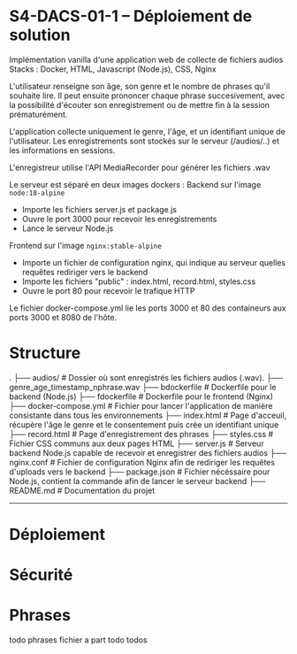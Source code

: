 # S4-DACS-01-1 – Déploiement de solution

Implémentation vanilla d'une application web de collecte de fichiers audios
Stacks : Docker, HTML, Javascript (Node.js), CSS, Nginx

L'utilisateur renseigne son âge, son genre et le nombre de phrases qu'il souhaite lire.
Il peut ensuite prononcer chaque phrase succesivement, avec la possibilité d'écouter son enregistrement ou de mettre fin à la session prématurément.

L'application collecte uniquement le genre, l'âge, et un identifiant unique de l'utilisateur.
Les enregistrements sont stockés sur le serveur (/audios/..) et les informations en sessions.

L'enregistreur utilise l'API MediaRecorder pour générer les fichiers .wav

Le serveur est séparé en deux images dockers :
Backend sur l'image `node:18-alpine`
- Importe les fichiers server.js et package.js
- Ouvre le port 3000 pour recevoir les enregistrements
- Lance le serveur Node.js

Frontend sur l'image `nginx:stable-alpine`
- Importe un fichier de configuration nginx, qui indique au serveur quelles requêtes rediriger vers le backend
- Importe les fichiers "public" : index.html, record.html, styles.css
- Ouvre le port 80 pour recevoir le trafique HTTP

Le fichier docker-compose.yml lie les ports 3000 et 80 des containeurs aux ports 3000 et 8080 de l'hôte.



# Structure

.
├── audios/                  # Dossier où sont enregistrés les fichiers audios (.wav).
    ├── genre_age_timestamp_nphrase.wav
├── bdockerfile              # Dockerfile pour le backend (Node.js)
├── fdockerfile              # Dockerfile pour le frontend (Nginx)
├── docker-compose.yml       # Fichier pour lancer l'application de manière consistante dans tous les environnements
├── index.html               # Page d'acceuil, récupère l'âge le genre et le consentement puis crée un identifiant unique
├── record.html              # Page d'enregistrement des phrases
├── styles.css               # Fichier CSS communs aux deux pages HTML
├── server.js                # Serveur backend Node.js capable de recevoir et enregistrer des fichiers audios
├── nginx.conf               # Fichier de configuration Nginx afin de rediriger les requêtes d'uploads vers le backend
├── package.json             # Fichier nécéssaire pour Node.js, contient la commande afin de lancer le serveur backend
├── README.md                # Documentation du projet


---

# Déploiement

# Sécurité

# Phrases

todo phrases fichier a part
todo todos